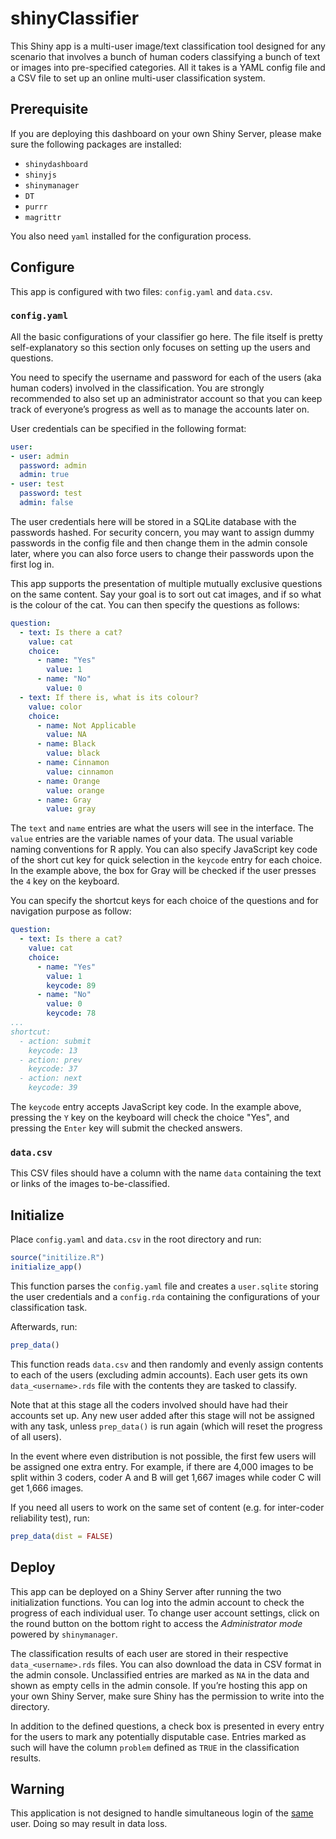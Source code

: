 # shinyClassifier

This Shiny app is a multi-user image/text classification tool designed 
for any scenario that involves a bunch of human coders classifying a bunch of 
text or images into pre-specified categories. All it takes is a YAML config file
and a CSV file to set up an online multi-user classification system.

## Prerequisite

If you are deploying this dashboard on your own Shiny Server, please
make sure the following packages are installed:

-   `shinydashboard`
-   `shinyjs`
-   `shinymanager`
-   `DT`
-   `purrr`
-   `magrittr`

You also need `yaml` installed for the configuration process.

## Configure

This app is configured with two files: `config.yaml` and `data.csv`.

### `config.yaml`

All the basic configurations of your classifier go here. The file itself
is pretty self-explanatory so this section only focuses on setting up
the users and questions.

You need to specify the username and password for each of the users 
(aka human coders) involved in the classification. You are strongly recommended
to also set up an administrator account so that you can keep track of 
everyone’s progress as well as to manage the accounts later on.

User credentials can be specified in the following format:

``` yaml
user:
- user: admin
  password: admin
  admin: true
- user: test
  password: test
  admin: false
```

The user credentials here will be stored in a SQLite database with the
passwords hashed. For security concern, you may want to assign dummy
passwords in the config file and then change them in the admin console later,
where you can also force users to change their passwords upon the first log
in.

This app supports the presentation of multiple mutually exclusive questions 
on the same content. Say your goal is to sort out cat images, and if so what is
the colour of the cat. You can then specify the questions as follows:

``` yaml
question:
  - text: Is there a cat?
    value: cat
    choice:
      - name: "Yes"
        value: 1
      - name: "No"
        value: 0
  - text: If there is, what is its colour?
    value: color
    choice:
      - name: Not Applicable
        value: NA
      - name: Black
        value: black
      - name: Cinnamon
        value: cinnamon
      - name: Orange
        value: orange
      - name: Gray
        value: gray
```

The `text` and `name` entries are what the users will see in the
interface. The `value` entries are the variable names of your data. The usual
variable naming conventions for R apply. You can also specify JavaScript key code
of the short cut key for quick selection in the `keycode` entry for each choice.
In the example above, the box for Gray will be checked if the user presses the
`4` key on the keyboard. 

You can specify the shortcut keys for each choice of the questions and for 
navigation purpose as follow:

```yaml
question:
  - text: Is there a cat?
    value: cat
    choice:
      - name: "Yes"
        value: 1
        keycode: 89
      - name: "No"
        value: 0
        keycode: 78
...
shortcut: 
  - action: submit
    keycode: 13
  - action: prev
    keycode: 37
  - action: next
    keycode: 39
```

The `keycode` entry accepts JavaScript key code. In the example above, pressing
the `Y` key on the keyboard will check the choice "Yes", and pressing the `Enter`
key will submit the checked answers.

### `data.csv`

This CSV files should have a column with the name `data` containing the
text or links of the images to-be-classified.

## Initialize

Place `config.yaml` and `data.csv` in the root directory and run:

``` r
source("initilize.R")
initialize_app()
```

This function parses the `config.yaml` file and creates a `user.sqlite`
storing the user credentials and a `config.rda` containing the
configurations of your classification task.

Afterwards, run:

``` r
prep_data()
```

This function reads `data.csv` and then randomly and evenly assign contents to
each of the users (excluding admin accounts). Each user gets its own
`data_<username>.rds` file with the contents they are tasked to classify.

Note that at this stage all the coders involved should have had their accounts
set up. Any new user added after this stage will not be assigned with any task,
unless `prep_data()` is run again (which will reset the progress of all users).

In the event where even distribution is not possible, the first few
users will be assigned one extra entry. For example, if there are
4,000 images to be split within 3 coders, coder A and B will get 1,667
images while coder C will get 1,666 images.

If you need all users to work on the same set of content (e.g. for inter-coder 
reliability test), run:

``` r
prep_data(dist = FALSE)
```

## Deploy

This app can be deployed on a Shiny Server after running the two initialization 
functions. You can log into the admin account to check the progress of each
individual user. To change user account settings, click on the round button 
on the bottom right to access the _Administrator mode_ powered 
by `shinymanager`.

The classification results of each user are stored in their respective
`data_<username>.rds` files. You can also download the data in CSV format
in the admin console. Unclassified entries are marked as `NA` in the data and 
shown as empty cells in the admin console. If you’re hosting this app on your
own Shiny Server, make sure Shiny has the permission to write into the 
directory.

In addition to the defined questions, a check box is presented in every
entry for the users to mark any potentially disputable case. Entries marked
as such will have the column `problem` defined as `TRUE` in the classification
results.

## Warning

This application is not designed to handle simultaneous login of the <u>same</u> 
user. Doing so may result in data loss.
